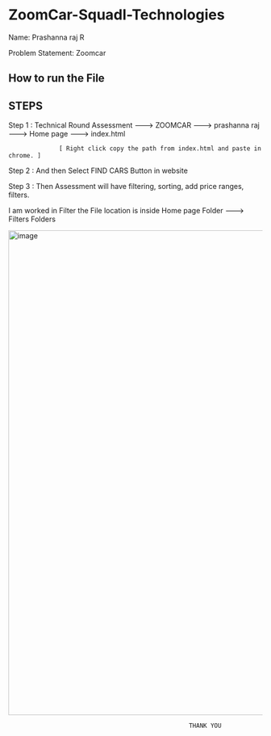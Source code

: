 # ZoomCar-Squadl-Technologies

Name: Prashanna raj R

Problem Statement: Zoomcar

How to run the File 
-------------------

STEPS
------

Step 1 : Technical Round Assessment ---> ZOOMCAR ---> prashanna raj ---> Home page ---> index.html

                  [ Right click copy the path from index.html and paste in chrome. ]

Step 2 : And then Select FIND CARS Button in website

Step 3 : Then Assessment will have filtering, sorting, add price ranges, filters.

I am worked in Filter the File location is inside Home page Folder ---> Filters Folders

<img width="960" alt="image" src="https://github.com/rprashanna/ZoomCar-Squadl-Technologies/assets/113758431/143120c7-4bdf-491b-aee7-c2acd67c1f12">



                                                      THANK YOU
